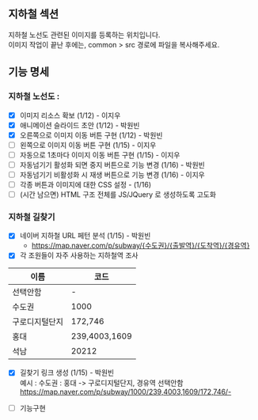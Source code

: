 ## 지하철 섹션
지하철 노선도 관련된 이미지를 등록하는 위치입니다.  
이미지 작업이 끝난 후에는, common > src 경로에 파일을 복사해주세요.

## 기능 명세
### 지하철 노선도 :
- [x] 이미지 리소스 확보 (1/12)  - 이지우
- [x] 애니메이션 슬라이드 초안 (1/12) - 박원빈
- [x] 오른쪽으로 이미지 이동 버튼 구현 (1/12) - 박원빈
- [ ] 왼쪽으로 이미지 이동 버튼 구현 (1/15) - 이지우
- [ ] 자동으로 1초마다 이미지 이동 버튼 구현 (1/15) - 이지우
- [ ] 자동넘기기 활성화 되면 중지 버튼으로 기능 변경 (1/16) - 박원빈
- [ ] 자동넘기기 비활성화 시 재생 버튼으로 기능 변경 (1/16) - 이지우
- [ ] 각종 버튼과 이미지에 대한 CSS 설정 - (1/16)
- [ ] (시간 남으면) HTML 구조 전체를 JS/JQuery 로 생성하도록 고도화

### 지하철 길찾기
- [x] 네이버 지하철 URL 페턴 분석 (1/15) - 박원빈
  - https://map.naver.com/p/subway/{수도권}/{출발역}/{도착역}/{경유역}
- [x] 각 조원들이 자주 사용하는 지하철역 조사

| 이름  | 코드   |
|-----|------|
| 선택안함 | - |
| 수도권 | 1000 |
| 구로디지털단지 | 172,746 | 
| 홍대 | 239,4003,1609|
| 석남 | 20212 |

- [x] 길찾기 링크 생성 (1/15) - 박원빈  
예시 : 수도권 : 홍대 -> 구로디지털단지, 경유역 선택안함
https://map.naver.com/p/subway/1000/239,4003,1609/172,746/-

- [ ] 기능구현